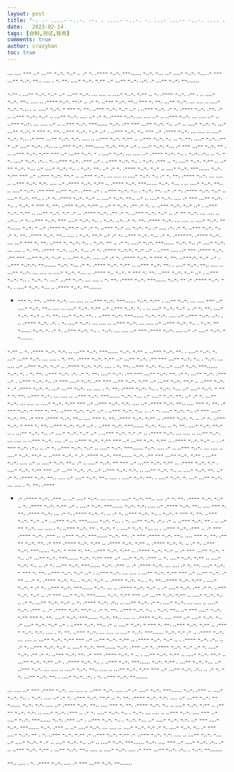 ```yaml
---
layout: post
title: "-. .- ....- -..-. --. . ....- -..-. -. ...- ...-- -..-. .... .- .. ..---"
date:   2023-02-14
tags: [自制,测试,我用]
comments: true
author: crazyhan
toc: true
---
```


... .... --- ..- ...-- -..-. -..- .. .- -. .---- -..-. ---...... -..-. -... ..- ....- -..-. -... .- --- ...-- -..-. --.. .... . -. --. ....- -..-. -.-- ..- ...-- -..-. ..-. .- ...-- -..-. --.......

-.-- . ...-- -..-. -..- ..- ...-- -..-. ... .... .. ....- -..-. -.-- .. -. .---- -..-. .-- . .. ....- -..-. --.. .... .. .---- -..-. --.- .. .- -. ..--- -..-. --.. --- -. --. ...-- -..-. ... .... .. ....- -..-. -... . .. ....- -..-. - --- -. --. ..--- -..-. -..- ..- . ..--- -..-. .- -. .---- -..-. .--. .- .. ..--- -..-. -..- .. ...-- -..-. .... ..- .- -. .---- -..-. ... .... ..- .. ..--- -..-. ... .... ..- .. ..--- -..-. ... .... ..- .. ..--- -..-. ---...... -..-. .-- --- ...-- -..-. -.. ..- .. ....- -..-. -. ...- ...-- -..-. - --- -. --. ..--- -..-. -..- ..- . ..--- -..-. -.. --- ..- .---- -..-. ... .... .. ....- -..-. -... .- --- ...-- -..-. -.-. .... .. ..--- -..-. -.-- .. ..--- -..-. -.. .. -. --. ....- -..-. .--- ..- ....- -..-. .-.. .. ..--- -..-. ---...... -..-. --.- ..- . ....- -..-. -... .- --- ...-- -..-. -- . .. ..--- -..-. -.-- --- ..- ...-- -..-. - . ....- -..-. ... .... ..- .---- -..-. -.. . -..-. .-.. .. -. --. ....- -..-. .-. . -. ..--- -..-. .--- ..- . ..--- -..-. -.. . -..-. .--- .. -. ....- -..-. -.-- .. ..--- -..-. -... ..- ....- -..-. -.. . -..-. --. ..- .- -. .---- -..-. -..- .. ....- -..-. ---...... -..-. -.-- --- ..- ..--- -..-. --.- .. ..--- -..-. ... .... .. ....- -..-. -.. .- -. --. .---- -..-. ... .... .. ..--- -..-. -.-. .... ..- .---- -..-. -.-- .. .---- -..-. ---...... -..-. -... . .. ....- -..-. --.. .. ....- -..-. .-- --- ...-- -..-. .--- ..- . ..--- -..-. -.. . -..-. --. ..- .- -. .---- -..-. -..- .. ....- -..-. --.. . .- -. .---- -..-. -..- .. ....- -..-. --.. ..- .. ....- -..-. .... .- --- ...-- -..-. -.. . -..-. - --- -. --. ..--- -..-. -.-- .. ..- - -..-. .-- .- -. .. ..--- -..-. -..- ..- . ..--- -..-. -.-- .. ...-- -..-. -.- .- .. .---- -..-. .-- .- -. ..--- -..-. -..- .. .- -- -..-. ... .... .. ..-.. .- -. ..--- -..-. --- ....- -..-. -.. . -..-. ..-. .- -. --. .---- -..-. ... .... .. ....- -..-. ---...... -..-. - ..- .---- -..--.- ..- .- -. ..--- -..- ... -..-. -.. .- .... .-. .- -. ..--- -..-. -.. .- -. --. .---- -..-. --.. .... . -..-. --.- ..- .- -. ..--- -..-. -... .- -. .------. .---- -..-. ... ...-  --- -. --. ..--- -. -..-. -.. . -..-. -- .. .- -. ....- -..-. ---...... -..-. -.. .- ....- -..-. ... .... . -. --. .---- -..-. ...-. -... .- -. .---- -..-.-. -..- ..- . ..---  .... ..- --- .---- -..-. .-- --- ...-- -..-. -..- .. ...-- -..-. .... ..- .- -. .---- -..-. - --- -. --. ..---.-. -..- ..- . ..--- -..-.-. --.......        -..-. -... .- -. .---- -..-. -.-- .. ..--- -..-. --. . ....- -..-. --.. .... .. ...-- -..-. ... .... .. ....-  -..-. -... .. .---- -.. -..-. - --- -. --. ..--- -..-. -..- ..- . ..--- -..-. -.. . -..-. -. ...- ...-- -..-. ... .... . -. --. .---- -..-. ---...... -..-. -- .- .---- -..-. --. . ....- -..-. -... .. .---- -..-. --.......

- --- -. --. ..--- -..-. ... .... .. ..--- -..-. ---...... -..-. -.-- . ...-- -..-. ... .... --- ..- ....- -..-. --.. .... .. ....- -..-. -.-- ..- ..--- -..-. -. . .. ....- -..-. -..- .. .- -. --. ....- -..-. -..- .. -. --. ....- -..-. --. . ..--- -..-. ---...... -..-. -.-. .... ..- ..--- -..-. ..-. . .. .---- -..-. .-. . -. ....- -..-. ... .... .. ..--- -..-. ... .... ..- ..--- -..-. -.. . -..-. ---...... -..-. -. .- -. ..--- -..-. -.. . -..-. ... .... ..- --- .---- -..-. .... ..- .- ....- -..-. --.......

-.-- .. -. .---- -..-. -.-. .. ...-- -..-. ---...... -..-. -.-- .. ..--- -..-. --. . ....- -..-. -. ...- ...-- -..-. ... .... . -. --. .---- -..-. -.-- ..- ...-- -..-. .-- --- ...-- -..-. -.. . -..-. ... .... ..- ..--- -..-. -..- .. .---- -..-. -.-. .... . -. --. ..--- -..-. -.. ..- ....- -..-. ---...... -..-. -. . -. --. ..--- -..-. .-. .- -. --. ....- -..-. .-- --- ...-- -..-. --. .- -. ...-- -..-. .--- ..- . ..--- -..-. -.. .- --- ....- -..-. .-- --- ...-- -..-. -.-- ..- ...-- -..-. --.- .. ..--- -..-. - .- .---- -..-. -. ...- ...-- -..-. ... .... . -. --. .---- -..-. -.. . -..-. -... ..- ....- -..-. - --- -. --. ..--- -..-. ... .... .. ..--- -..-. ---...... -..-. -... ..- ....- -..-. --. ..- .- -. ...-- -..-. ... .... .. ....- -..-. -.-- --- ..- ..--- -..-. -.-. .... ..- .---- -..-. --.. .... --- -. --. .---- -..-. - --- -. --. ..--- -..-. -..- ..- . ..--- -..-. -... .. .- -. ....- -..-. -.. .- --- ....- -..-. --. .- --- .---- -..-. --.. .... --- -. --. .---- -..-. -.-- .. .---- -..-. -. .. .- -. ..--- -..-. - --- -. --. ..--- -..-. -..- ..- . ..--- -..-. ---...... -..-. -... .. -. --. ....- -..-. --.- .. . ...-- -..-. -.. .- ....- -..-. -..- ..- . ..--- -..-. -.- .- .. .---- -..-. ... .... .. ...-- -..-. ... .... .. ..--- -..-. .... .- .. ..--- -..-. -.-- --- ..- ...-- -..-. -.-- .. .---- -..-. -..- .. . .---- -..-. .-.. .. .- -. ..--- -..-. -..- .. ....- -..-. ---...... -..-. .... .- .. ..--- -..-. ... .... .. ....- -..-. --.- .. ..--- -..-. - .- .---- -..-. ---...... -..-. .-- --- ...-- -..-. -.-- . ...-- -..-. .... ..- .. ....- -..-. --.. .- .. ....- -..-. -- --- ..- ...-- -..-. -.-- .. .---- -..-. -.- . ....- -..-. -.-- --- ..- ...-- -..-. .-. ..- ..--- -..-. -.-. .. ...-- -..-. -.. .. ....- -..-. --. ..- .- -. .---- -..-. --.. .... ..- ....- -..-. --.. .... . ....- -..-. --. . ....- -..-. -. ...- ...-- -..-. ... .... . -. --. .----

- .- .---- -..-. .--- .. ..- ....- -..-. ... .... .. ....- -..-. --.. .... .- -. --. .---- -..-. -..- .. -. .---- -..-. -.-- ..- . ....- -..-. ---...... -..-. -.-. .... ..- .---- -..-. --.. .... --- -. --. .---- -..-. ... .- -. .---- -..-. -. .. .- -. ..--- -..-. -.. . -..-. - --- -. --. ..--- -..-. -..- ..- . ..--- -..-. ---...... -..-. -... . -. ...-- -..-. .-.. .- .. ..--- -..-. -- . .. ..--- -..-. ... .... . -. ..--- -..-. -- . -..-. - . ....- -..-. -... .. . ..--- -..-. .--- .. .- --- .---- -..-. .--- .. ..--- -..-. ---...... -..-. --. .- --- .---- -..-. --.. .... --- -. --. .---- -..-. --. .- --- .---- -..-. -.-- .. .---- -..-. -.-- .. .---- -..-. -. .. .- -. ..--- -..-. ---...... -..-. - --- -. --. ..--- -..-. -.-- .. .---- -..-. -..- .. .- --- ...-- -..-. --.. ..- ...-- -..-. ---...... -..-. -.-- --- ..- ....- -..-. .--- .. -. ....- -..-. -.-- .. ....- -..-. -.. .. .- -. ...-- -..-. ---...... -..-. .--- .. .- .---- -..-. ... .... .- -. --. ....- -..-. - --- -. --. ..--- -..-. -..- ..- . ..--- -..-. ... .... . ...-- -..-. -.-- --- ..- ...-- -..-. .--- .. .- -. .---- -..-. -.. . -..-. -..- .. .---- -..-. -.. . -. --. .---- -..-. -.-- . ....- -..-. - .- -. ..--- -..-. ---...... -..-. ... .. .---- -..-. -..- .. .- ....- -..-. .-- .- -. ..--- -..-. -..- .. .- --- ....- -..-. ---...... -..-. -.-- --- ..- ...-- -..-. -.-- .. ....- -..-. -.. .. .- -. ...-- -..-. -..- .. -. .---- -..-. .-.. .. ...-- -..-. .- -. ....- -..-. ... .... .. ....- -..-. .--- .. .- .---- -..-. --.- .. .- -. --. ..--- -..-. -.. . -..-. --.. ..- --- ....- -..-. -.-- --- -. --. ....- -..-. ---...... -..-. --.. .... .. .---- -..-. .... --- ..- ....- -..-. -.. .- ....- -..-. -..- ..- . ..--- -..-. --.. .- .. ....- -..-. - --- -. --. ..--- -..-. -.-- .. .---- -..-. -.-. .... . -. --. ..--- -..-. ... .... .. ....- -..-. ---...... -..-. -.- .- .. .---- -..-. ... .... .. ...-- -..-. -.-- --- ..- ...-- -..-. -.-- .. .---- -..-. -..- .. . .---- -..-. .-.. .. .- -. ..--- -..-. -..- .. ....- -..-. ---...... -..-. .--- ..- -. .---- -..-. -..- ..- -. ....- -..-. .-- .- -. ..--- -..-. --. .- --- .---- -..-. - .. . ...-- -..-. -.-- .. ....- -..-. --.- .. ...-- -..-. -.-- ..- . .---- -..-. -.. . ..--- -..-. ---...... -..-. -.-- . ...-- -..-. -... ..- ..--- -..-. ... .... .. ....- -..-. --.. .... .. ...-- -..-. -.-- --- ..- ...-- -..-. .-.. .. .- -. --. ...-- -..-. --. . ....- -..-. .-. . -. ..--- -..-. --.......

... .... ..- --- .---- -..-. ... .... .. ..--- -..-. .... ..- .- ....- -..-. ---...... -..-. .--- .. ....- -..-. -.. . -..-. .... ..- .- -. ..--- -..-. --.- .. -. --. .---- -..-. -.-. .... ..- ...-- -..-. ---...... -..-. -.-. .... ..- .---- -..-. --.. .... --- -. --. .---- -..-. -.. .. ....- -..-. -.-- .. .---- -..-. -.-. .. ....- -..-. .--- .. .- -. ....- -..-. -.. . -..-. ... .... .. ..--- -..-. .... --- ..- ....- -..-. ---...... -..-. .--- ..- . ..--- -..-. -.. . -..-. -... ..- ....- -..-. -.-. ..- --- ....- -..-. ---...... -..-. .--- .. ..- ....- -..-. ... .... .. ....- -..-. -.- .- -. ....- -..-. -.. .- --- ....- -..-. -- . -. ..--- -..-. -.-- .- ..--- -..-. -.-- .- ..--- -..-. -.-. .... .. ...-- -..-. -... ..- ....- -..-. - .- .. ....- -..-. -.. ..- .. ....- -..-. ---...... -..-. .... --- ..- ....- -..-. .-.. .- .. ..--- -..-. -.-- . ...-- -..-. --.. .... .. ....- -..-. .... .- --- ...-- -..-. .-.. . -..-. --.......

--.. .... . -. .---- -..-. .... .- --- ...-- -..-. --.......
